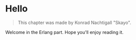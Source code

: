 # Hello

> This chapter was made by Konrad Nachtigall "Skayo".

Welcome in the Erlang part.
Hope you'll enjoy reading it.